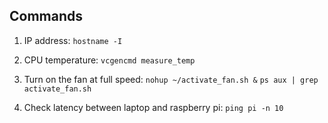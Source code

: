 ## Commands

1. IP address:
`hostname -I`

2. CPU temperature:
`vcgencmd measure_temp`

3. Turn on the fan at full speed:
`nohup ~/activate_fan.sh &`
`ps aux | grep activate_fan.sh`

5. Check latency between laptop and raspberry pi:
`ping pi -n 10`
